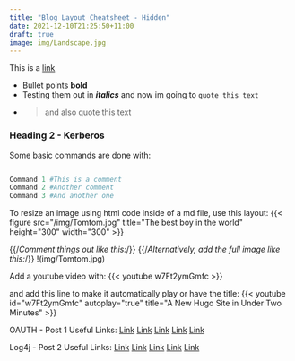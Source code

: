 ```yaml
---
title: "Blog Layout Cheatsheet - Hidden"
date: 2021-12-10T21:25:50+11:00
draft: true
image: img/Landscape.jpg
---
```


This is a [link](https://www.pexels.com/photo/selective-focus-photography-of-orange-tabby-cat-1170986/)

* Bullet points **bold**
* Testing them out in ***italics*** and now im going to `quote this text`
* >and also quote this text

### Heading 2 - Kerberos

Some basic commands are done with:

```python

Command 1 #This is a comment
Command 2 #Another comment
Command 3 #And another one

```

To resize an image using html code inside of a md file, use this layout:
{{< figure src="/img/Tomtom.jpg" title="The best boy in the world" height="300" width="300" >}}

{{/*Comment things out like this:*/}}
{{/*Alternatively, add the full image like this:*/}}
!(img/Tomtom.jpg)

Add a youtube video with:
{{< youtube w7Ft2ymGmfc >}}

and add this line to make it automatically play or have the title:
{{< youtube id="w7Ft2ymGmfc" autoplay="true" title="A New Hugo Site in Under Two Minutes" >}}

OAUTH - Post 1 Useful Links:
[Link](https://en.wikipedia.org/wiki/OAuth)
[Link](https://developer.okta.com/blog/2017/06/21/what-the-heck-is-oauth)
[Link](https://aaronparecki.com/oauth-2-simplified/)
[Link](https://www.scienceabc.com/innovation/oauth-how-does-login-with-facebook-google-work.html)
[Link](https://stackoverflow.com/questions/7561631/oauth-2-0-benefits-and-use-cases-why)

Log4j - Post 2 Useful Links:
[Link](https://medium.com/avmconsulting-blog/log4j-vulnerability-for-dummies-13af42ce4266)
[Link](https://news.sophos.com/en-us/2021/12/12/log4shell-hell-anatomy-of-an-exploit-outbreak/)
[Link](https://www.akamai.com/blog/security/threat-intelligence-on-log4j-cve-key-findings-and-their-implications)
[Link](https://www.lawfareblog.com/whats-deal-log4shell-security-nightmare)
[Link](https://symantec-enterprise-blogs.security.com/blogs/threat-intelligence/log4j-vulnerabilities-attacks)

